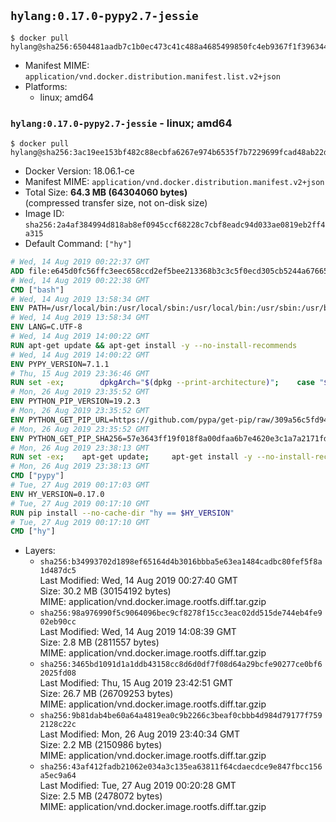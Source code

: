 ## `hylang:0.17.0-pypy2.7-jessie`

```console
$ docker pull hylang@sha256:6504481aadb7c1b0ec473c41c488a4685499850fc4eb9367f1f396344c7a5e09
```

-	Manifest MIME: `application/vnd.docker.distribution.manifest.list.v2+json`
-	Platforms:
	-	linux; amd64

### `hylang:0.17.0-pypy2.7-jessie` - linux; amd64

```console
$ docker pull hylang@sha256:3ac19ee153bf482c88ecbfa6267e974b6535f7b7229699fcad48ab22d31186c0
```

-	Docker Version: 18.06.1-ce
-	Manifest MIME: `application/vnd.docker.distribution.manifest.v2+json`
-	Total Size: **64.3 MB (64304060 bytes)**  
	(compressed transfer size, not on-disk size)
-	Image ID: `sha256:2a4af384994d818ab8ef0945ccf68228c7cbf8eadc94d033ae0819eb2ff4a315`
-	Default Command: `["hy"]`

```dockerfile
# Wed, 14 Aug 2019 00:22:37 GMT
ADD file:e645d0fc56ffc3eec658ccd2ef5bee213368b3c3c5f0ecd305cb5244a6766528 in / 
# Wed, 14 Aug 2019 00:22:38 GMT
CMD ["bash"]
# Wed, 14 Aug 2019 13:58:34 GMT
ENV PATH=/usr/local/bin:/usr/local/sbin:/usr/local/bin:/usr/sbin:/usr/bin:/sbin:/bin
# Wed, 14 Aug 2019 13:58:34 GMT
ENV LANG=C.UTF-8
# Wed, 14 Aug 2019 14:00:22 GMT
RUN apt-get update && apt-get install -y --no-install-recommends 		ca-certificates 		libexpat1 		libffi6 		libgdbm3 		libsqlite3-0 	&& rm -rf /var/lib/apt/lists/*
# Wed, 14 Aug 2019 14:00:22 GMT
ENV PYPY_VERSION=7.1.1
# Thu, 15 Aug 2019 23:36:46 GMT
RUN set -ex; 		dpkgArch="$(dpkg --print-architecture)"; 	case "${dpkgArch##*-}" in 		amd64) pypyArch='linux64'; sha256='73b09ef0860eb9ad7997af3030b22909806a273d90786d78420926df53279d66' ;; 		i386) pypyArch='linux32'; sha256='41ca390a76ca0d47b8353a0d6a20d5aab5fad8b0bb647b960d8c33e873d18ef5' ;; 		*) echo >&2 "error: current architecture ($dpkgArch) does not have a corresponding PyPy $PYPY_VERSION binary release"; exit 1 ;; 	esac; 		savedAptMark="$(apt-mark showmanual)"; 	apt-get update; 	apt-get install -y --no-install-recommends 		bzip2 		wget 		libncurses5 	; 		wget -O pypy.tar.bz2 "https://bitbucket.org/pypy/pypy/downloads/pypy2.7-v${PYPY_VERSION}-${pypyArch}.tar.bz2" --progress=dot:giga; 	echo "$sha256 *pypy.tar.bz2" | sha256sum -c; 	tar -xjC /usr/local --strip-components=1 -f pypy.tar.bz2; 	find /usr/local/lib-python -depth -type d -a \( -name test -o -name tests \) -exec rm -rf '{}' +; 	rm pypy.tar.bz2; 		pypy --version; 		if [ -f /usr/local/lib_pypy/_ssl_build.py ]; then 		apt-get install -y --no-install-recommends gcc libc6-dev libssl-dev; 		cd /usr/local/lib_pypy; 		pypy _ssl_build.py; 	fi; 		apt-mark auto '.*' > /dev/null; 	[ -z "$savedAptMark" ] || apt-mark manual $savedAptMark > /dev/null; 	find /usr/local -type f -executable -exec ldd '{}' ';' 		| awk '/=>/ { print $(NF-1) }' 		| sort -u 		| xargs -r dpkg-query --search 		| cut -d: -f1 		| sort -u 		| xargs -r apt-mark manual 	; 	apt-get purge -y --auto-remove -o APT::AutoRemove::RecommendsImportant=false; 	rm -rf /var/lib/apt/lists/*; 	pypy --version; 	find /usr/local -depth 		\( 			\( -type d -a \( -name test -o -name tests \) \) 			-o 			\( -type f -a \( -name '*.pyc' -o -name '*.pyo' \) \) 		\) -exec rm -rf '{}' +
# Mon, 26 Aug 2019 23:35:52 GMT
ENV PYTHON_PIP_VERSION=19.2.3
# Mon, 26 Aug 2019 23:35:52 GMT
ENV PYTHON_GET_PIP_URL=https://github.com/pypa/get-pip/raw/309a56c5fd94bd1134053a541cb4657a4e47e09d/get-pip.py
# Mon, 26 Aug 2019 23:35:52 GMT
ENV PYTHON_GET_PIP_SHA256=57e3643ff19f018f8a00dfaa6b7e4620e3c1a7a2171fd218425366ec006b3bfe
# Mon, 26 Aug 2019 23:38:13 GMT
RUN set -ex; 	apt-get update; 	apt-get install -y --no-install-recommends 		wget 	; 	rm -rf /var/lib/apt/lists/*; 		wget -O get-pip.py "$PYTHON_GET_PIP_URL"; 	echo "$PYTHON_GET_PIP_SHA256 *get-pip.py" | sha256sum --check --strict -; 		pypy get-pip.py 		--disable-pip-version-check 		--no-cache-dir 		"pip==$PYTHON_PIP_VERSION" 	; 	apt-get purge -y --auto-remove wget; 	pip --version; 		find /usr/local -depth 		\( 			\( -type d -a \( -name test -o -name tests \) \) 			-o 			\( -type f -a \( -name '*.pyc' -o -name '*.pyo' \) \) 		\) -exec rm -rf '{}' +; 	rm -f get-pip.py
# Mon, 26 Aug 2019 23:38:13 GMT
CMD ["pypy"]
# Tue, 27 Aug 2019 00:17:03 GMT
ENV HY_VERSION=0.17.0
# Tue, 27 Aug 2019 00:17:10 GMT
RUN pip install --no-cache-dir "hy == $HY_VERSION"
# Tue, 27 Aug 2019 00:17:10 GMT
CMD ["hy"]
```

-	Layers:
	-	`sha256:b34993702d1898ef65164d4b3016bbba5e63ea1484cadbc80fef5f8a1d487dc5`  
		Last Modified: Wed, 14 Aug 2019 00:27:40 GMT  
		Size: 30.2 MB (30154192 bytes)  
		MIME: application/vnd.docker.image.rootfs.diff.tar.gzip
	-	`sha256:98a976990f5c9064096bec9cf8278f15cc3eac02dd515de744eb4fe902eb90cc`  
		Last Modified: Wed, 14 Aug 2019 14:08:39 GMT  
		Size: 2.8 MB (2811557 bytes)  
		MIME: application/vnd.docker.image.rootfs.diff.tar.gzip
	-	`sha256:3465bd1091d1a1ddb43158cc8d6d0df7f08d64a29bcfe90277ce0bf62025fd08`  
		Last Modified: Thu, 15 Aug 2019 23:42:51 GMT  
		Size: 26.7 MB (26709253 bytes)  
		MIME: application/vnd.docker.image.rootfs.diff.tar.gzip
	-	`sha256:9b81dab4be60a64a4819ea0c9b2266c3beaf0cbbb4d984d79177f7592128c22c`  
		Last Modified: Mon, 26 Aug 2019 23:40:34 GMT  
		Size: 2.2 MB (2150986 bytes)  
		MIME: application/vnd.docker.image.rootfs.diff.tar.gzip
	-	`sha256:43af412fadb21062e034a3c135ea63811f64cdaecdce9e847fbcc156a5ec9a64`  
		Last Modified: Tue, 27 Aug 2019 00:20:28 GMT  
		Size: 2.5 MB (2478072 bytes)  
		MIME: application/vnd.docker.image.rootfs.diff.tar.gzip
